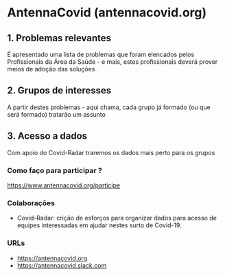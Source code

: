 # AntennaCovid (antennacovid.org)


## 1. Problemas relevantes
É apresentado uma lista de problemas que foram elencados pelos Profissionais da Área da Saúde - e mais, estes profissionais deverá prover meios de adoção das soluções 

## 2. Grupos de interesses
A partir destes problemas - aqui chama, cada grupo já formado (ou que será formado) tratarão um assunto

## 3. Acesso a dados
Com apoio do Covid-Radar traremos os dados mais perto para os grupos

### Como faço para participar ?
https://www.antennacovid.org/participe

### Colaborações
- Covid-Radar: crição de esforços para organizar dados para acesso de equipes interessadas em ajudar nestes surto de Covid-19.

### URLs
- https://antennacovid.org
- https://antennacovid.slack.com
